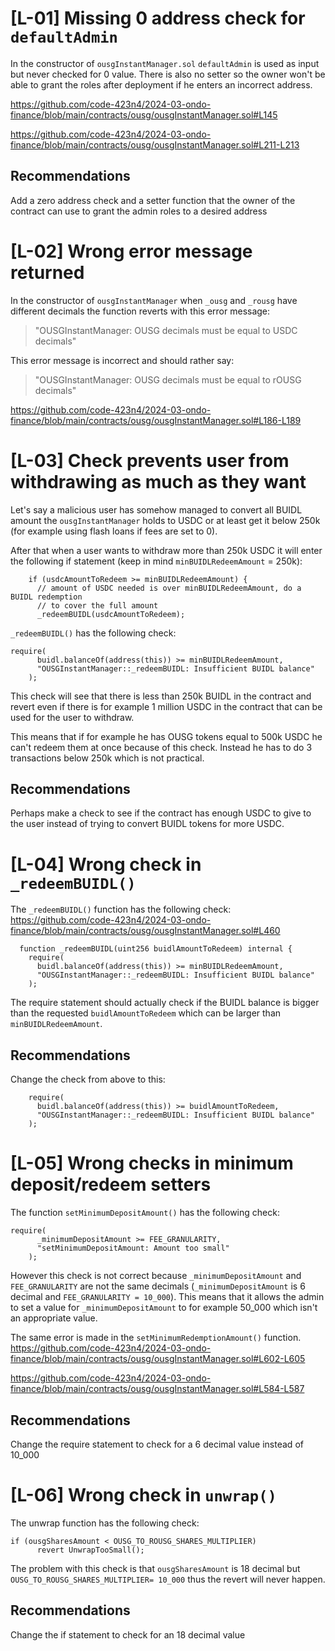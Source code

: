# [L-01] Missing 0 address check for `defaultAdmin`
In the constructor of `ousgInstantManager.sol` `defaultAdmin` is used as input but never checked for 0 value. There is also no setter so the owner won't be able to grant the roles after deployment if he enters an incorrect address.

https://github.com/code-423n4/2024-03-ondo-finance/blob/main/contracts/ousg/ousgInstantManager.sol#L145

https://github.com/code-423n4/2024-03-ondo-finance/blob/main/contracts/ousg/ousgInstantManager.sol#L211-L213

## Recommendations
Add a zero address check and a setter function that the owner of the contract can use to grant the admin roles to a desired address

# [L-02] Wrong error message returned
In the constructor of `ousgInstantManager` when `_ousg` and `_rousg` have different decimals the function reverts with this error message:
>"OUSGInstantManager: OUSG decimals must be equal to USDC decimals"

This error message is incorrect and should rather say:
>"OUSGInstantManager: OUSG decimals must be equal to rOUSG decimals"

https://github.com/code-423n4/2024-03-ondo-finance/blob/main/contracts/ousg/ousgInstantManager.sol#L186-L189

# [L-03] Check prevents user from withdrawing as much as they want
Let's say a malicious user has somehow managed to convert all BUIDL amount the `ousgInstantManager` holds to USDC or at least get it below 250k (for example using flash loans if fees are set to 0).

After that when a user wants to withdraw more than 250k USDC it will enter the following if statement (keep in mind `minBUIDLRedeemAmount` = 250k):
```
    if (usdcAmountToRedeem >= minBUIDLRedeemAmount) {
      // amount of USDC needed is over minBUIDLRedeemAmount, do a BUIDL redemption
      // to cover the full amount
      _redeemBUIDL(usdcAmountToRedeem);
```
`_redeemBUIDL()` has the following check:
```
require(
      buidl.balanceOf(address(this)) >= minBUIDLRedeemAmount,
      "OUSGInstantManager::_redeemBUIDL: Insufficient BUIDL balance"
    );
```
This check will see that there is less than 250k BUIDL in the contract and revert even if there is for example 1 million USDC in the contract that can be used for the user to withdraw.

This means that if for example he has OUSG tokens equal to 500k USDC he can't redeem them at once because of this check. Instead he has to do 3 transactions below 250k which is not practical.

## Recommendations
Perhaps make a check to see if the contract has enough USDC to give to the user instead of trying to convert BUIDL tokens for more USDC.

# [L-04] Wrong check in `_redeemBUIDL()`
The `_redeemBUIDL()` function has the following check:
https://github.com/code-423n4/2024-03-ondo-finance/blob/main/contracts/ousg/ousgInstantManager.sol#L460
```
  function _redeemBUIDL(uint256 buidlAmountToRedeem) internal {
    require(
      buidl.balanceOf(address(this)) >= minBUIDLRedeemAmount, 
      "OUSGInstantManager::_redeemBUIDL: Insufficient BUIDL balance"
    );
```
The require statement should actually check if the BUIDL balance is bigger than the requested `buidlAmountToRedeem` which can be larger than `minBUIDLRedeemAmount`.

## Recommendations
Change the check from above to this:
```
    require(
      buidl.balanceOf(address(this)) >= buidlAmountToRedeem, 
      "OUSGInstantManager::_redeemBUIDL: Insufficient BUIDL balance"
    );
```

# [L-05] Wrong checks in minimum deposit/redeem setters

The function `setMinimumDepositAmount()` has the following check:
```
require(
      _minimumDepositAmount >= FEE_GRANULARITY,
      "setMinimumDepositAmount: Amount too small"
    );
```
However this check is not correct because `_minimumDepositAmount` and `FEE_GRANULARITY` are not the same decimals (`_minimumDepositAmount` is 6  decimal and `FEE_GRANULARITY = 10_000`). This means that it allows the admin to set a value for `_minimumDepositAmount` to for example 50_000 which isn't an appropriate value.

The same error is made in the `setMinimumRedemptionAmount()` function.
https://github.com/code-423n4/2024-03-ondo-finance/blob/main/contracts/ousg/ousgInstantManager.sol#L602-L605

https://github.com/code-423n4/2024-03-ondo-finance/blob/main/contracts/ousg/ousgInstantManager.sol#L584-L587

## Recommendations
Change the require statement to check for a 6 decimal value instead of 10_000

# [L-06] Wrong check in `unwrap()`

The unwrap function has the following check:
```
if (ousgSharesAmount < OUSG_TO_ROUSG_SHARES_MULTIPLIER)
      revert UnwrapTooSmall();
```
The problem with this check is that `ousgSharesAmount` is 18 decimal but `OUSG_TO_ROUSG_SHARES_MULTIPLIER= 10_000` thus the revert will never happen.

## Recommendations
Change the if statement to check for an 18 decimal value